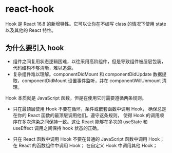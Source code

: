 # react-hook

Hook 是 React 16.8 的新增特性。它可以让你在不编写 class 的情况下使用 state 以及其他的 React 特性。

## 为什么要引入 hook

- 组件之间复用状态逻辑困难，以往采用高阶组件，但是导致组件被层层包装，代码结构不够清晰，难以追溯。
- 复杂组件难以理解。componentDidMount 和 componentDidUpdate 数据提取，componentDidMount 设置事件监听，并在 componentWillUnmount 清理。

Hook 本质就是 JavaScript 函数，但是在使用它时需要遵循两条规则。

- 只在最顶层使用 Hook
  不要在循环，条件或嵌套函数中调用 Hook， 确保总是在你的 React 函数的最顶层调用他们。遵守这条规则， 使得 Hook 的调用顺序在多次渲染之间保持一致。这让 React 能够在多次的 useState 和 useEffect 调用之间保持 hook 状态的正确。

- 只在 React 函数中调用 Hook
  不要在普通的 JavaScript 函数中调用 Hook；
  在 React 的函数组件中调用 Hook；
  在自定义 Hook 中调用其他 Hook；
